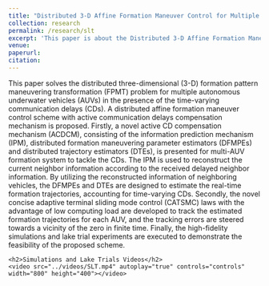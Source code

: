 ```yaml
---
title: "Distributed 3-D Affine Formation Maneuver Control for Multiple AUVs With Active Communication Delays Compensation Mechanism"
collection: research
permalink: /research/slt
excerpt: 'This paper is about the Distributed 3-D Affine Formation Maneuver Control for Multiple AUVs With Active Communication Delays Compensation Mechanism'
venue:
paperurl:
citation:
---
```


<html lang="en">
<head>
    <meta charset="UTF-8">
    <meta name="viewport" content="width=device-width, initial-scale=1.0">
    <title>Supporting Material</title>
</head>
<body>
    <p>This paper solves the distributed three-dimensional (3-D) formation pattern maneuvering transformation (FPMT) problem for multiple autonomous underwater vehicles (AUVs) in the presence of the time-varying communication delays (CDs). A distributed affine formation maneuver control scheme with active communication delays compensation mechanism is proposed. Firstly, a novel active CD compensation mechanism (ACDCM), consisting of the information prediction mechanism (IPM), distributed formation maneuvering parameter estimators (DFMPEs) and distributed trajectory estimators (DTEs), is presented for multi-AUV formation system to tackle the CDs. The IPM is used to reconstruct the current neighbor information according to the received delayed neighbor information. By utilizing the reconstructed information of neighboring vehicles, the DFMPEs and DTEs are designed to estimate the real-time formation trajectories, accounting for time-varying CDs. Secondly, the novel concise adaptive terminal sliding mode control (CATSMC) laws with the advantage of low computing load are developed to track the estimated formation trajectories for each AUV, and the tracking errors are steered towards a vicinity of the zero in finite time. Finally, the high-fidelity simulations and lake trial experiments are executed to demonstrate the feasibility of the proposed scheme.</p>
    
    <h2>Simulations and Lake Trials Videos</h2>
    <video src="../videos/SLT.mp4" autoplay="true" controls="controls" width="800" height="400"></video>
</body>
</html>
